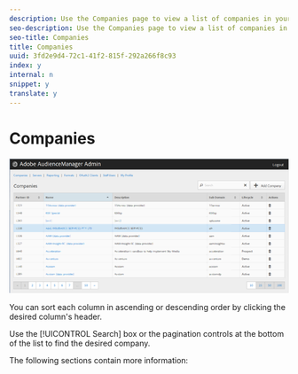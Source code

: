 ```yaml
---
description: Use the Companies page to view a list of companies in your Audience Manager configuration. You can edit or delete existing companies or create new companies, providing that you have the appropriate user roles assigned.
seo-description: Use the Companies page to view a list of companies in your Audience Manager configuration. You can edit or delete existing companies or create new companies, providing that you have the appropriate user roles assigned.
seo-title: Companies
title: Companies
uuid: 3fd2e9d4-72c1-41f2-815f-292a266f8c93
index: y
internal: n
snippet: y
translate: y
---
```


# Companies

![](assets/companies.png) 

You can sort each column in ascending or descending order by clicking the desired column's header. 

Use the [!UICONTROL  Search] box or the pagination controls at the bottom of the list to find the desired company. 

The following sections contain more information: 
